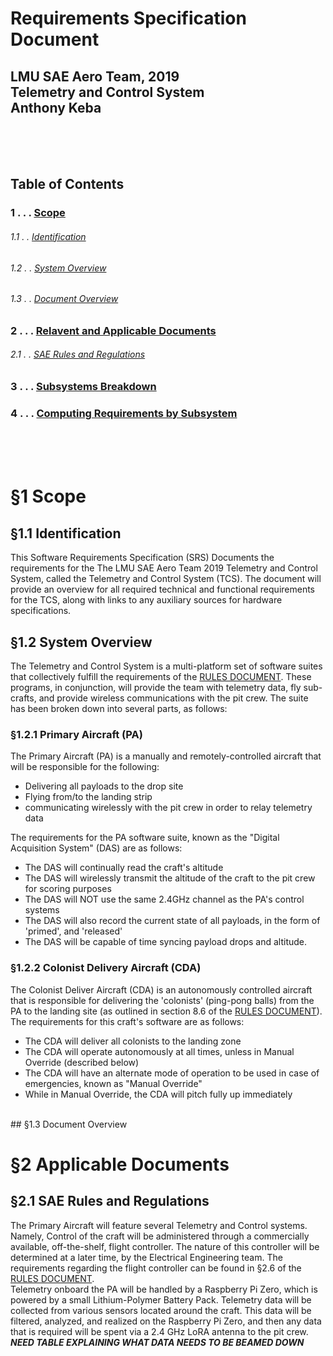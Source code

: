 Requirements Specification Document
======
## LMU SAE Aero Team, 2019<br>Telemetry and Control System<br>Anthony Keba

<br><br><br>

Table of Contents
------
###  1 . . . [Scope](#1-scope)
###### 1.1 . . [Identification](#11-identification)
###### 1.2 . . [System Overview](#12-system-overview)
###### 1.3 . . [Document Overview](#13-document-overview)
###  2 . . . [Relavent and Applicable Documents](#2-applicable-documents)
###### 2.1 . . [SAE Rules and Regulations](#21-sae-rules-and-regulations)
###  3 . . . [Subsystems Breakdown](#3-subsystems-breakdown)
###  4 . . . [Computing Requirements by Subsystem](#4-computing-requirements-by-subsystem)

<br><br><br>

# §1 Scope
## §1.1 Identification
This Software Requirements Specification (SRS) Documents the requirements for the The LMU SAE Aero Team 2019 Telemetry and Control System, called the Telemetry and Control System (TCS). The document will provide an overview for all required technical and functional requirements for the TCS, along with links to any auxiliary sources for hardware specifications.
<br>
## §1.2 System Overview
The Telemetry and Control System is a multi-platform set of software suites that collectively fulfill the requirements of the [RULES DOCUMENT][SAERulesAndRegulationsDocument]. These programs, in conjunction, will provide the team with telemetry data, fly sub-crafts, and provide wireless communications with the pit crew. The suite has been broken down into several parts, as follows:
### §1.2.1 Primary Aircraft (PA)
The Primary Aircraft (PA) is a manually and remotely-controlled aircraft that will be responsible for the following:
* Delivering all payloads to the drop site
* Flying from/to the landing strip
* communicating wirelessly with the pit crew in order to relay telemetry data

The requirements for the PA software suite, known as the "Digital Acquisition System" (DAS) are as follows:
* The DAS will continually read the craft's altitude
* The DAS will wirelessly transmit the altitude of the craft to the pit crew for scoring purposes
* The DAS will NOT use the same 2.4GHz channel as the PA's control systems
* The DAS will also record the current state of all payloads, in the form of 'primed', and 'released'
* The DAS will be capable of time syncing payload drops and altitude.


### §1.2.2 Colonist Delivery Aircraft (CDA)
The Colonist Deliver Aircraft (CDA) is an autonomously controlled aircraft that is responsible for delivering the 'colonists' (ping-pong balls) from the PA to the landing site (as outlined in section 8.6 of the [RULES DOCUMENT][SAERulesAndRegulationsDocument]). The requirements for this craft's software are as follows:
* The CDA will deliver all colonists to the landing zone
* The CDA will operate autonomously at all times, unless in Manual Override (described below)
* The CDA will have an alternate mode of operation to be used in case of emergencies, known as "Manual Override"
* While in Manual Override, the CDA will pitch fully up immediately

<br>
## §1.3 Document Overview

# §2 Applicable Documents
## §2.1 SAE Rules and Regulations



[SAERulesAndRegulationsDocument]: https://github.com/CatLoverKid/LMU-SAEAero/blob/master/SAE_Aero_Design_Rules_2019.pdf


The Primary Aircraft will feature several Telemetry and Control systems. Namely, Control of the craft will be administered through a commercially available, off-the-shelf, flight controller.  The nature of this controller will be determined at a later time, by the Electrical Engineering team. The requirements regarding the flight controller can be found in §2.6 of the [RULES DOCUMENT][SAERulesAndRegulationsDocument].
<br>
Telemetry onboard the PA will be handled by a Raspberry Pi Zero, which is powered by a small Lithium-Polymer Battery Pack. Telemetry data will be collected from various sensors located around the craft. This data will be filtered, analyzed, and realized on the Raspberry Pi Zero, and then any data that is required will be spent via a 2.4 GHz LoRA antenna to the pit crew.
<b><br>*NEED TABLE EXPLAINING WHAT DATA NEEDS TO BE BEAMED DOWN*</b>
